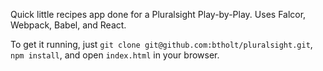 Quick little recipes app done for a Pluralsight Play-by-Play. Uses Falcor, Webpack, Babel, and React.

To get it running, just `git clone git@github.com:btholt/pluralsight.git`, `npm install`, and open `index.html` in your browser.